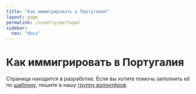 ```yaml
---
title: "Как иммигрировать в Португалия"
layout: page
permalink: /country/portugal
sidebar:
  nav: "docs"
---
```


# Как иммигрировать в Португалия

Страница находится в разработке. Если вы хотите помочь заполнить её по [шаблону](/template), пишите в нашу [группу волонтёров](https://t.me/+FHi3FnJaoWJkMDAx).
